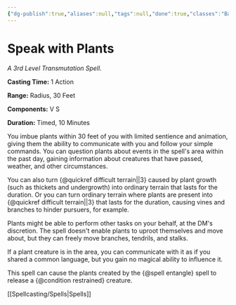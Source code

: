 ```yaml
---
{"dg-publish":true,"aliases":null,"tags":null,"done":true,"classes":"Bard, Druid, Ranger,","spellLevel":3,"school":"Transmutation","source":"PHB","permalink":"/spells/speak-with-plants/","dgHomeLink":false,"dgPassFrontmatter":true}
---
```


# Speak with Plants
*A 3rd Level Transmutation Spell.*

**Casting Time:** 1 Action

**Range:** Radius, 30 Feet

**Components:** V S 

**Duration:** Timed, 10 Minutes

You imbue plants within 30 feet of you with limited sentience and animation, giving them the ability to communicate with you and follow your simple commands. You can question plants about events in the spell's area within the past day, gaining information about creatures that have passed, weather, and other circumstances.



You can also turn {@quickref difficult terrain||3} caused by plant growth (such as thickets and undergrowth) into ordinary terrain that lasts for the duration. Or you can turn ordinary terrain where plants are present into {@quickref difficult terrain||3} that lasts for the duration, causing vines and branches to hinder pursuers, for example.



Plants might be able to perform other tasks on your behalf, at the DM's discretion. The spell doesn't enable plants to uproot themselves and move about, but they can freely move branches, tendrils, and stalks.



If a plant creature is in the area, you can communicate with it as if you shared a common language, but you gain no magical ability to influence it.



This spell can cause the plants created by the {@spell entangle} spell to release a {@condition restrained} creature.

[[Spellcasting/Spells|Spells]]
